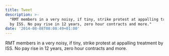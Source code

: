 ```yaml
---
title: Tweet
description: >-
  "RMT members in a very noisy, if tiny, strike protest at appalling treatment
  by ISS. No pay rise in 12 years, zero hour contracts and more."
date: '2014-08-08T08:08:49+01:00'
---
```

RMT members in a very noisy, if tiny, strike protest at appalling treatment by ISS. No pay rise in 12 years, zero hour contracts and more.
